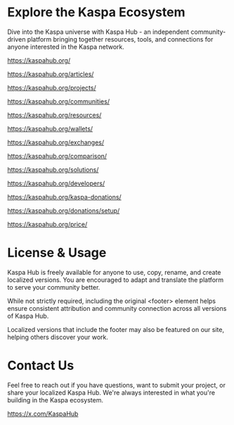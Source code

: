# Explore the Kaspa Ecosystem
Dive into the Kaspa universe with Kaspa Hub - an independent community-driven platform bringing together resources, tools, and connections for anyone interested in the Kaspa network.

https://kaspahub.org/

https://kaspahub.org/articles/

https://kaspahub.org/projects/

https://kaspahub.org/communities/

https://kaspahub.org/resources/

https://kaspahub.org/wallets/

https://kaspahub.org/exchanges/

https://kaspahub.org/comparison/

https://kaspahub.org/solutions/

https://kaspahub.org/developers/

https://kaspahub.org/kaspa-donations/

https://kaspahub.org/donations/setup/

https://kaspahub.org/price/

# License & Usage

Kaspa Hub is freely available for anyone to use, copy, rename, and create localized versions. You are encouraged to adapt and translate the platform to serve your community better.

While not strictly required, including the original &lt;footer&gt; element helps ensure consistent attribution and community connection across all versions of Kaspa Hub.

Localized versions that include the footer may also be featured on our site, helping others discover your work.

# Contact Us

Feel free to reach out if you have questions, want to submit your project, or share your localized Kaspa Hub. We're always interested in what you're building in the Kaspa ecosystem.

https://x.com/KaspaHub
